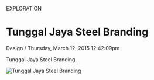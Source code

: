 <p class="type">EXPLORATION</p>

# Tunggal Jaya Steel Branding

<p class="meta">Design  /  Thursday, March 12, 2015 12:42:09pm</p>

Tunggal Jaya Steel Branding.

![Tunggal Jaya Steel Branding](https://farooq-agent.web.app/assets/images/works/large/fO2zMMIq_work_image.jpg)
